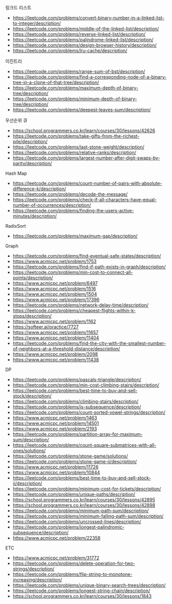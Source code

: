 링크드 리스트
- https://leetcode.com/problems/convert-binary-number-in-a-linked-list-to-integer/description/
- https://leetcode.com/problems/middle-of-the-linked-list/description/
- https://leetcode.com/problems/reverse-linked-list/description/
- https://leetcode.com/problems/palindrome-linked-list/description/
- https://leetcode.com/problems/design-browser-history/description/
- https://leetcode.com/problems/lru-cache/description/


이진트리
- https://leetcode.com/problems/range-sum-of-bst/description/
- https://leetcode.com/problems/find-a-corresponding-node-of-a-binary-tree-in-a-clone-of-that-tree/description/
- https://leetcode.com/problems/maximum-depth-of-binary-tree/description/
- https://leetcode.com/problems/minimum-depth-of-binary-tree/description/
- https://leetcode.com/problems/deepest-leaves-sum/description/

우선순위 큐
- https://school.programmers.co.kr/learn/courses/30/lessons/42626
- https://leetcode.com/problems/take-gifts-from-the-richest-pile/description/
- https://leetcode.com/problems/last-stone-weight/description/
- https://leetcode.com/problems/relative-ranks/description/
- https://leetcode.com/problems/largest-number-after-digit-swaps-by-parity/description/

Hash Map
- https://leetcode.com/problems/count-number-of-pairs-with-absolute-difference-k/description/
- https://leetcode.com/problems/decode-the-message/
- https://leetcode.com/problems/check-if-all-characters-have-equal-number-of-occurrences/description/
- https://leetcode.com/problems/finding-the-users-active-minutes/description/

RadixSort
- https://leetcode.com/problems/maximum-gap/description/

Graph
- https://leetcode.com/problems/find-eventual-safe-states/description/
- https://www.acmicpc.net/problem/1753
- https://leetcode.com/problems/find-if-path-exists-in-graph/description/
- https://leetcode.com/problems/min-cost-to-connect-all-points/description/
- https://www.acmicpc.net/problem/6497
- https://www.acmicpc.net/problem/1516
- https://www.acmicpc.net/problem/1504
- https://www.acmicpc.net/problem/17396
- https://leetcode.com/problems/network-delay-time/description/
- https://leetcode.com/problems/cheapest-flights-within-k-stops/description/
- https://www.acmicpc.net/problem/1162
- https://softeer.ai/practice/7727
- https://www.acmicpc.net/problem/11657
- https://www.acmicpc.net/problem/11404
- https://leetcode.com/problems/find-the-city-with-the-smallest-number-of-neighbors-at-a-threshold-distance/description/
- https://www.acmicpc.net/problem/2098
- https://www.acmicpc.net/problem/11438

DP
- https://leetcode.com/problems/pascals-triangle/description/
- https://leetcode.com/problems/min-cost-climbing-stairs/description/
- https://leetcode.com/problems/best-time-to-buy-and-sell-stock/description/
- https://leetcode.com/problems/climbing-stairs/description/
- https://leetcode.com/problems/is-subsequence/description/
- https://leetcode.com/problems/count-sorted-vowel-strings/description/
- https://www.acmicpc.net/problem/1463
- https://www.acmicpc.net/problem/14501
- https://www.acmicpc.net/problem/2193
- https://leetcode.com/problems/partition-array-for-maximum-sum/description/
- https://leetcode.com/problems/count-square-submatrices-with-all-ones/solutions/
- https://leetcode.com/problems/stone-game/solutions/
- https://leetcode.com/problems/stone-game-ii/description/
- https://www.acmicpc.net/problem/11726
- https://www.acmicpc.net/problem/10844
- https://leetcode.com/problems/best-time-to-buy-and-sell-stock-ii/description/
- https://leetcode.com/problems/minimum-cost-for-tickets/description/
- https://leetcode.com/problems/unique-paths/description/
- https://school.programmers.co.kr/learn/courses/30/lessons/42895
- https://school.programmers.co.kr/learn/courses/30/lessons/42898
- https://leetcode.com/problems/minimum-path-sum/description/
- https://leetcode.com/problems/minimum-falling-path-sum/description/
- https://leetcode.com/problems/uncrossed-lines/description/
- https://leetcode.com/problems/longest-palindromic-subsequence/description/
- https://www.acmicpc.net/problem/22358


ETC
- https://www.acmicpc.net/problem/31772
- https://leetcode.com/problems/delete-operation-for-two-strings/description/
- https://leetcode.com/problems/flip-string-to-monotone-increasing/description/
- https://leetcode.com/problems/unique-binary-search-trees/description/
- https://leetcode.com/problems/longest-string-chain/description/
- https://school.programmers.co.kr/learn/courses/30/lessons/1843